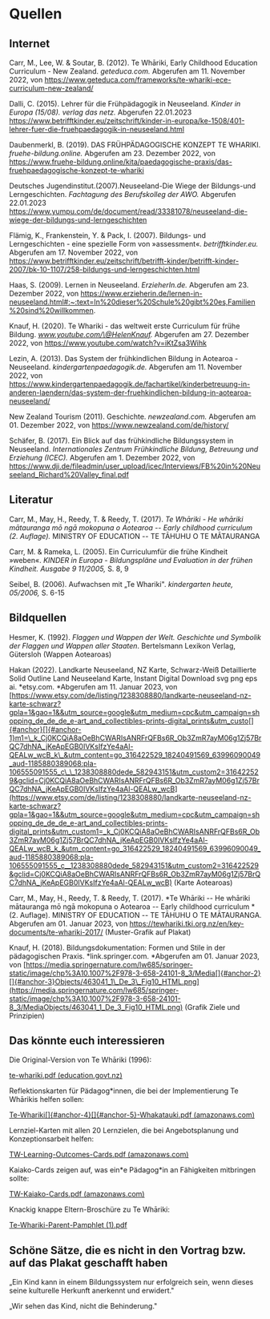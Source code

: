 # Quellen

## Internet

Carr, M., Lee, W. & Soutar, B. (2012). Te Whāriki, Early Childhood
Education Curriculum - New Zealand. *geteduca.com.* Abgerufen am 11.
November 2022, von
<https://www.geteduca.com/frameworks/te-whariki-ece-curriculum-new-zealand/>

Dalli, C. (2015). Lehrer für die Frühpädagogik in Neuseeland. *Kinder in
Europa* *(15/08). verlag das netz.* Abgerufen 22.01.2023
<https://www.betrifftkinder.eu/zeitschrift/kinder-in-europa/ke-1508/401-lehrer-fuer-die-fruehpaedagogik-in-neuseeland.html>

Daubenmerkl, B. (2019). DAS FRÜHPÄDAGOGISCHE KONZEPT TE WHARIKI.
*fruehe-bildung.online.* Abgerufen am 23. Dezember 2022, von
<https://www.fruehe-bildung.online/kita/paedagogische-praxis/das-fruehpaedagogische-konzept-te-whariki>

Deutsches Jugendinstitut.(2007).Neuseeland-Die Wiege der Bildungs-und
Lerngeschichten. *Fachtagung des Berufskolleg der AWO.* Abgerufen
22.01.2023
<https://www.yumpu.com/de/document/read/33381078/neuseeland-die-wiege-der-bildungs-und-lerngeschichten>

Flämig, K., Frankenstein, Y. & Pack, I. (2007). Bildungs- und
Lerngeschichten - eine spezielle Form von »assessment«.
*betrifftkinder.eu.* Abgerufen am 17. November 2022, von
<https://www.betrifftkinder.eu/zeitschrift/betrifft-kinder/betrifft-kinder-2007/bk-10-1107/258-bildungs-und-lerngeschichten.html>

Haas, S. (2009). Lernen in Neuseeland. *ErzieherIn.de.* Abgerufen am 23.
Dezember 2022, von
<https://www.erzieherin.de/lernen-in-neuseeland.html#:~:text=In%20dieser%20Schule%20gibt%20es,Familien%20sind%20willkommen>.

Knauf, H. (2020). Te Whariki - das weltweit erste Curriculum für frühe
Bildung. *www.youtube.com/\@HelenKnauf.* Abgerufen am 27. Dezember 2022,
von <https://www.youtube.com/watch?v=iKtZsa3Wihk>

Lezin, A. (2013). Das System der frühkindlichen Bildung in Aotearoa -
Neuseeland. *kindergartenpaedagogik.de.* Abgerufen am 11. November 2022,
von
<https://www.kindergartenpaedagogik.de/fachartikel/kinderbetreuung-in-anderen-laendern/das-system-der-fruehkindlichen-bildung-in-aotearoa-neuseeland/>

New Zealand Tourism (2011). Geschichte. *newzealand.com.* Abgerufen am 01. Dezember 2022, von <https://www.newzealand.com/de/history/>

Schäfer, B. (2017). Ein Blick auf das frühkindliche Bildungssystem in
Neuseeland. *Internationales Zentrum Frühkindliche Bildung, Betreuung
und Erziehung (ICEC).* Abgerufen am 1. Dezember 2022, von
<https://www.dji.de/fileadmin/user_upload/icec/Interviews/FB%20in%20Neuseeland_Richard%20Valley_final.pdf>

## Literatur

Carr, M., May, H., Reedy, T. & Reedy, T. (2017). *Te Whāriki - He
whāriki mātauranga mō ngā mokopuna o Aotearoa -- Early childhood
curriculum (2. Auflage).* MINISTRY OF EDUCATION -- TE TĀHUHU O TE
MĀTAURANGA

Carr, M. & Rameka, L. (2005). Ein Curriculumfür die frühe Kindheit
»weben«. *KINDER in Europa - Bildungspläne und Evaluation in der frühen
Kindheit. Ausgabe 9 11/2005,* S. 8, 9

Seibel, B. (2006). Aufwachsen mit „Te Whariki". *kindergarten heute,
05/2006,* S. 6-15

## Bildquellen

Hesmer, K. (1992). *Flaggen und Wappen der Welt. Geschichte und Symbolik
der Flaggen und Wappen aller Staaten*. Bertelsmann Lexikon Verlag,
Gütersloh (Wappen Aotearoas)

Hakan (2022). Landkarte Neuseeland, NZ Karte, Schwarz-Weiß Detaillierte
Solid Outline Land Neuseeland Karte, Instant Digital Download svg png
eps ai. *etsy.com. *Abgerufen am 11. Januar 2023, von
[https://www.etsy.com/de/listing/1238308880/landkarte-neuseeland-nz-karte-schwarz?gpla=1&gao=1&&utm_source=google&utm_medium=cpc&utm_campaign=shopping_de_de_de_e-art_and_collectibles-prints-digital_prints&utm_custo[]{#anchor}[]{#anchor-1}m1=\_k_Cj0KCQiA8aOeBhCWARIsANRFrQFBs6R_Ob3ZmR7ayM06g1Zj57BrQC7dhNA_jKeApEGB0IVKsIfzYe4aAl-QEALw_wcB_k\_&utm_content=go_316422529_18240491569_63996090049_aud-1185880389068:pla-106555091555_c\_\_1238308880dede_582943151&utm_custom2=316422529&gclid=Cj0KCQiA8aOeBhCWARIsANRFrQFBs6R_Ob3ZmR7ayM06g1Zj57BrQC7dhNA_jKeApEGB0IVKsIfzYe4aAl-QEALw_wcB](https://www.etsy.com/de/listing/1238308880/landkarte-neuseeland-nz-karte-schwarz?gpla=1&gao=1&&utm_source=google&utm_medium=cpc&utm_campaign=shopping_de_de_de_e-art_and_collectibles-prints-digital_prints&utm_custom1=_k_Cj0KCQiA8aOeBhCWARIsANRFrQFBs6R_Ob3ZmR7ayM06g1Zj57BrQC7dhNA_jKeApEGB0IVKsIfzYe4aAl-QEALw_wcB_k_&utm_content=go_316422529_18240491569_63996090049_aud-1185880389068:pla-106555091555_c__1238308880dede_582943151&utm_custom2=316422529&gclid=Cj0KCQiA8aOeBhCWARIsANRFrQFBs6R_Ob3ZmR7ayM06g1Zj57BrQC7dhNA_jKeApEGB0IVKsIfzYe4aAl-QEALw_wcB)
(Karte Aotearoas)

Carr, M., May, H., Reedy, T. & Reedy, T. (2017). *Te Whāriki -- He
whāriki mātauranga mō ngā mokopuna o Aotearoa -- Early childhood
curriculum *(2. Auflage). MINISTRY OF EDUCATION -- TE TĀHUHU O TE
MĀTAURANGA. Abgerufen am 01. Januar 2023, von
<https://tewhariki.tki.org.nz/en/key-documents/te-whariki-2017/>
(Muster-Grafik auf Plakat)

Knauf, H. (2018). Bildungsdokumentation: Formen und Stile in der
pädagogischen Praxis. *link.springer.com. *Abgerufen am 01. Januar 2023,
von
[https://media.springernature.com/lw685/springer-static/image/chp%3A10.1007%2F978-3-658-24101-8_3/Media[]{#anchor-2}[]{#anchor-3}Objects/463041_1\_De_3\_Fig10_HTML.png](https://media.springernature.com/lw685/springer-static/image/chp%3A10.1007%2F978-3-658-24101-8_3/MediaObjects/463041_1_De_3_Fig10_HTML.png)
(Grafik Ziele und Prinzipien)

## Das könnte euch interessieren

Die Original-Version von Te Whāriki (1996):

[te-whariki.pdf
(education.govt.nz)](https://www.education.govt.nz/assets/Documents/Early-Childhood/te-whariki.pdf)

Reflektionskarten für Pädagog\*innen, die bei der Implementierung Te
Whārikis helfen sollen:

[Te-Whariki[]{#anchor-4}[]{#anchor-5}-Whakatauki.pdf
(amazonaws.com)](https://tewhariki.s3.ap-southeast-2.amazonaws.com/public/Webinars-and-workshops/Files/Te-Whariki-Whakatauki.pdf)

Lernziel-Karten mit allen 20 Lernzielen, die bei Angebotsplanung und
Konzeptionsarbeit helfen:

[TW-Learning-Outcomes-Cards.pdf
(amazonaws.com)](https://tewhariki.s3.ap-southeast-2.amazonaws.com/public/Webinars-and-workshops/Files/TW-Learning-Outcomes-Cards.pdf)

Kaiako-Cards zeigen auf, was ein\*e Pädagog\*in an Fähigkeiten
mitbringen sollte:

[TW-Kaiako-Cards.pdf
(amazonaws.com)](https://tewhariki.s3.ap-southeast-2.amazonaws.com/public/Webinars-and-workshops/Files/TW-Kaiako-Cards.pdf)

Knackig knappe Eltern-Broschüre zu Te Whāriki:

[Te-Whariki-Parent-Pamphlet
(1).pdf](https://www.education.govt.nz/assets/Documents/Early-Childhood/Te-Whariki-Parent-Pamphlet-English.pdf)

## Schöne Sätze, die es nicht in den Vortrag bzw. auf das Plakat geschafft haben

„Ein Kind kann in einem Bildungssystem nur erfolgreich sein, wenn dieses
seine kulturelle Herkunft anerkennt und erwidert."

„Wir sehen das Kind, nicht die Behinderung."

